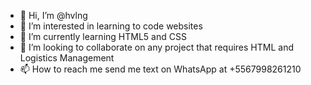 - 👋 Hi, I’m @hvlng
- 👀 I’m interested in learning to code websites
- 🌱 I’m currently learning HTML5 and CSS
- 💞️ I’m looking to collaborate on any project that requires HTML and Logistics Management
- 📫 How to reach me send me text on WhatsApp at +5567998261210

<!---
hvlng/hvlng is a ✨ special ✨ repository because its `README.md` (this file) appears on your GitHub profile.
You can click the Preview link to take a look at your changes.
--->
